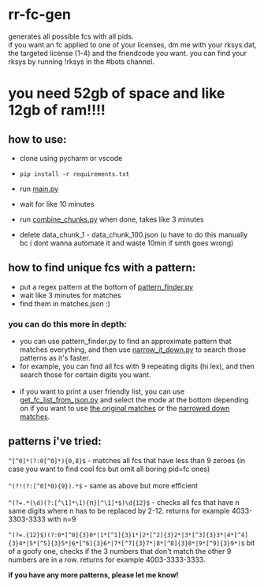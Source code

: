 # rr-fc-gen
generates all possible fcs with all pids.\
if you want an fc applied to one of your licenses, dm me with your rksys.dat, the targeted license (1-4) and the friendcode you want. you can find your rksys by running !rksys in the #bots channel.

# you need 52gb of space and like 12gb of ram!!!!

## how to use:
- clone using pycharm or vscode
- `pip install -r requirements.txt`

- run [main.py](main.py)
- wait for like 10 minutes
- run [combine_chunks.py](combine_chunks.py) when done, takes like 3 minutes
- delete data_chunk_1 - data_chunk_100.json (u have to do this manually bc i dont wanna automate it and waste 10min if smth goes wrong)

## how to find unique fcs with a pattern:

- put a regex pattern at the bottom of [pattern_finder.py](pattern_finder.py)
- wait like 3 minutes for matches
- find them in matches.json :)


### you can do this more in depth:
- you can use pattern_finder.py to find an approximate pattern that matches everything, and then use [narrow_it_down.py](narrow_it_down.py) to search those patterns as it's faster.
- for example, you can find all fcs with 9 repeating digits (hi lex), and then search those for certain digits you want.
<br><br>
- if you want to print a user friendly list, you can use [get_fc_list_from_json.py](get_fc_list_from_json.py) and select the mode at the bottom depending on if you want to
use [the original matches](resources/matches.json) or the [narrowed down matches](resources/narrowed_it_down.json).


## patterns i've tried:
`^[^0]*(?:0[^0]*){0,8}$` - matches all fcs that have less than 9 zeroes (in case you want to find cool fcs but omit all boring pid=fc ones)
<br><br>
`^(?!(?:[^0]*0){9}).*$` - same as above but more efficient
<br><br>
`^(?=.*(\d)(?:[^\1]*\1){`n`}[^\1]*$)\d{12}$` - checks all fcs that have n same digits where n has to be replaced by 2-12. returns for example 4033-3303-3333 with n=9
<br><br>
`^(?=.{12}$)(?:0*[^0]{3}0*|1*[^1]{3}1*|2*[^2]{3}2*|3*[^3]{3}3*|4*[^4]{3}4*|5*[^5]{3}5*|6*[^6]{3}6*|7*[^7]{3}7*|8*[^8]{3}8*|9*[^9]{3}9*)$` bit of a goofy one,
checks if the 3 numbers that don't match the other 9 numbers are in a row. returns for example 4003-3333-3333.

**if you have any more patterns, please let me know!**
